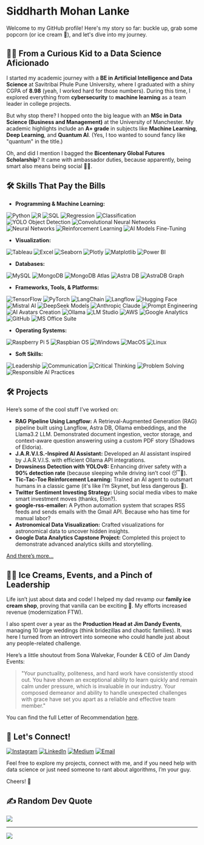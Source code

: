 # Siddharth Mohan Lanke

Welcome to my GitHub profile! Here's my story so far: buckle up, grab some popcorn (or ice cream 🍦), and let's dive into my journey.

## 👨‍🎓 **From a Curious Kid to a Data Science Aficionado**

I started my academic journey with a **BE in Artificial Intelligence and Data Science** at Savitribai Phule Pune University, where I graduated with a shiny CGPA of **8.98** (yeah, I worked hard for those numbers). During this time, I explored everything from **cybersecurity** to **machine learning** as a team leader in college projects.

But why stop there? I hopped onto the big league with an **MSc in Data Science (Business and Management)** at the University of Manchester. My academic highlights include an **A+ grade** in subjects like **Machine Learning**, **Deep Learning**, and **Quantum AI**. (Yes, I too wanted to sound fancy like "quantum" in the title.)

Oh, and did I mention I bagged the **Bicentenary Global Futures Scholarship**? It came with ambassador duties, because apparently, being smart also means being social 🤷‍♂️.

## 🛠️ **Skills That Pay the Bills**

- **Programming & Machine Learning:**

![Python](https://img.shields.io/badge/Python-3670A0?style=for-the-badge&logo=python&logoColor=ffdd54) ![R](https://img.shields.io/badge/R-276DC3?style=for-the-badge&logo=r&logoColor=white) ![SQL](https://img.shields.io/badge/SQL-025E8C?style=for-the-badge&logo=sqlite&logoColor=white) ![Regression](https://img.shields.io/badge/Regression-%23013243.svg?style=for-the-badge&logo=machine-learning&logoColor=white) ![Classification](https://img.shields.io/badge/Classification-%23FF6F00.svg?style=for-the-badge&logo=deep-learning&logoColor=white) ![YOLO Object Detection](https://img.shields.io/badge/YOLO-%23EE4C2C.svg?style=for-the-badge&logo=object-detection&logoColor=white) ![Convolutional Neural Networks](https://img.shields.io/badge/CNN-%234285F4.svg?style=for-the-badge&logo=deep-learning&logoColor=white) ![Neural Networks](https://img.shields.io/badge/Neural%20Networks-%23013243.svg?style=for-the-badge&logo=ai&logoColor=white) ![Reinforcement Learning](https://img.shields.io/badge/Reinforcement%20Learning-%234285F4.svg?style=for-the-badge&logo=ai&logoColor=white) ![AI Models Fine-Tuning](https://img.shields.io/badge/AI%20Models%20Fine--Tuning-%23E37400.svg?style=for-the-badge&logo=ai&logoColor=white)  

- **Visualization:**

![Tableau](https://img.shields.io/badge/Tableau-E97627?style=for-the-badge&logo=tableau&logoColor=white) ![Excel](https://img.shields.io/badge/Excel-217346?style=for-the-badge&logo=microsoft-excel&logoColor=white) ![Seaborn](https://img.shields.io/badge/Seaborn-3776AB?style=for-the-badge&logo=python&logoColor=white) ![Plotly](https://img.shields.io/badge/Plotly-%233F4F75.svg?style=for-the-badge&logo=plotly&logoColor=white) ![Matplotlib](https://img.shields.io/badge/Matplotlib-%234285F4.svg?style=for-the-badge&logo=python&logoColor=white) ![Power BI](https://img.shields.io/badge/PowerBI-F2C811?style=for-the-badge&logo=power-bi&logoColor=black)  

- **Databases:**

![MySQL](https://img.shields.io/badge/MySQL-4479A1?style=for-the-badge&logo=mysql&logoColor=white) ![MongoDB](https://img.shields.io/badge/MongoDB-%234ea94b.svg?style=for-the-badge&logo=mongodb&logoColor=white) ![MongoDB Atlas](https://img.shields.io/badge/MongoDB%20Atlas-%234ea94b.svg?style=for-the-badge&logo=mongodb&logoColor=white) ![Astra DB](https://img.shields.io/badge/AstraDB-%23FF6F00.svg?style=for-the-badge&logo=datastax&logoColor=white) ![AstraDB Graph](https://img.shields.io/badge/AstraDB%20Graph-%23EE4C2C.svg?style=for-the-badge&logo=datastax&logoColor=white)  

- **Frameworks, Tools, & Platforms:**

![TensorFlow](https://img.shields.io/badge/TensorFlow-%23FF6F00.svg?style=for-the-badge&logo=tensorflow&logoColor=white) ![PyTorch](https://img.shields.io/badge/PyTorch-%23EE4C2C.svg?style=for-the-badge&logo=pytorch&logoColor=white) ![LangChain](https://img.shields.io/badge/LangChain-%23013243.svg?style=for-the-badge&logo=ai&logoColor=white) ![Langflow](https://img.shields.io/badge/Langflow-%234ea94b.svg?style=for-the-badge&logo=workflow&logoColor=white) ![Hugging Face](https://img.shields.io/badge/Hugging%20Face-%23FFDF60.svg?style=for-the-badge&logo=hugging-face&logoColor=black) ![Mistral AI](https://img.shields.io/badge/Mistral%20AI-%23013243.svg?style=for-the-badge&logo=ai&logoColor=white) ![DeepSeek Models](https://img.shields.io/badge/DeepSeekR1%20%26%20DeepSeekV3-%23EE4C2C.svg?style=for-the-badge&logo=ai&logoColor=white) ![Anthropic Claude](https://img.shields.io/badge/Anthropic%20Claude-%23E37400.svg?style=for-the-badge&logo=ai&logoColor=white) ![Prompt Engineering](https://img.shields.io/badge/Prompt%20Engineering-%234285F4.svg?style=for-the-badge&logo=ai&logoColor=white) ![AI Avatars Creation](https://img.shields.io/badge/AI%20Avatars%20Creation-%23013243.svg?style=for-the-badge&logo=ai&logoColor=white) ![Ollama](https://img.shields.io/badge/Ollama-%23232F3E.svg?style=for-the-badge&logo=ai&logoColor=white) ![LM Studio](https://img.shields.io/badge/LM%20Studio-%23013243.svg?style=for-the-badge&logo=ai&logoColor=white) ![AWS](https://img.shields.io/badge/AWS-%23FF9900.svg?style=for-the-badge&logo=amazon-aws&logoColor=white) ![Google Analytics](https://img.shields.io/badge/Google%20Analytics-E37400?style=for-the-badge&logo=google-analytics&logoColor=white) ![GitHub](https://img.shields.io/badge/GitHub-%23181717.svg?style=for-the-badge&logo=github&logoColor=white) ![MS Office Suite](https://img.shields.io/badge/MS%20Office-217346?style=for-the-badge&logo=microsoft&logoColor=white)  

- **Operating Systems:**

![Raspberry Pi 5](https://img.shields.io/badge/Raspberry%20Pi%205-%23C51A4A.svg?style=for-the-badge&logo=raspberry-pi&logoColor=white) ![Raspbian OS](https://img.shields.io/badge/Raspbian-%23A22846.svg?style=for-the-badge&logo=raspberry-pi&logoColor=white) ![Windows](https://img.shields.io/badge/Windows-0078D6?style=for-the-badge&logo=windows&logoColor=white) ![MacOS](https://img.shields.io/badge/MacOS-%23013243.svg?style=for-the-badge&logo=apple&logoColor=white) ![Linux](https://img.shields.io/badge/Linux-%23FCC624.svg?style=for-the-badge&logo=linux&logoColor=black)  

- **Soft Skills:**

![Leadership](https://img.shields.io/badge/Leadership-%230077B5.svg?style=for-the-badge&logo=skills&logoColor=white) ![Communication](https://img.shields.io/badge/Communication-%23FF6F00.svg?style=for-the-badge&logo=skills&logoColor=white) ![Critical Thinking](https://img.shields.io/badge/Critical%20Thinking-%234285F4.svg?style=for-the-badge&logo=skills&logoColor=white) ![Problem Solving](https://img.shields.io/badge/Problem%20Solving-%23013243.svg?style=for-the-badge&logo=skills&logoColor=white) ![Responsible AI Practices](https://img.shields.io/badge/Responsible%20AI-%23E4405F.svg?style=for-the-badge&logo=ai&logoColor=white)  

## 🛠️ **Projects**

Here’s some of the cool stuff I’ve worked on:

- **RAG Pipeline Using Langflow:** A Retrieval-Augmented Generation (RAG) pipeline built using Langflow, Astra DB, Ollama embeddings, and the Llama3.2 LLM. Demonstrated document ingestion, vector storage, and context-aware question answering using a custom PDF story (Shadows of Eldoria).
- **J.A.R.V.I.S.-Inspired AI Assistant:** Developed an AI assistant inspired by J.A.R.V.I.S. with efficient Ollama API integrations.
- **Drowsiness Detection with YOLOv8:** Enhancing driver safety with a **90% detection rate** (because sleeping while driving isn’t cool 😴🚗).
- **Tic-Tac-Toe Reinforcement Learning:** Trained an AI agent to outsmart humans in a classic game (it's like I’m Skynet, but less dangerous 🤖).
- **Twitter Sentiment Investing Strategy:** Using social media vibes to make smart investment moves (thanks, Elon?).
- **google-rss-emailer:** A Python automation system that scrapes RSS feeds and sends emails with the Gmail API. Because who has time for manual labor?
- **Astronomical Data Visualization:** Crafted visualizations for astronomical data to uncover hidden insights.
- **Google Data Analytics Capstone Project:** Completed this project to demonstrate advanced analytics skills and storytelling.

[And there’s more...](https://github.com/siddharthlanke?tab=repositories)

## 🧑‍🍳 **Ice Creams, Events, and a Pinch of Leadership**

Life isn’t just about data and code! I helped my dad revamp our **family ice cream shop**, proving that vanilla can be exciting 🍦. My efforts increased revenue (modernization FTW).

I also spent over a year as the **Production Head at Jim Dandy Events**, managing 10 large weddings (think bridezillas and chaotic families). It was here I turned from an introvert into someone who could handle just about any people-related challenge.

Here’s a little shoutout from Sona Walvekar, Founder & CEO of Jim Dandy Events:
> "Your punctuality, politeness, and hard work have consistently stood out. You have shown an
exceptional ability to learn quickly and remain calm under pressure, which is invaluable in our
industry. Your composed demeanor and ability to handle unexpected challenges with grace
have set you apart as a reliable and effective team member."

You can find the full Letter of Recommendation [here](https://github.com/siddharthlanke/siddharthlanke/blob/main/LOR_Siddharth%20Lanke_JDE.pdf).

## 🤝 **Let's Connect!**
[![Instagram](https://img.shields.io/badge/Instagram-%23E4405F.svg?logo=Instagram&logoColor=white)](https://instagram.com/_siddhartha_lanke_) 
[![LinkedIn](https://img.shields.io/badge/LinkedIn-%230077B5.svg?logo=linkedin&logoColor=white)](https://linkedin.com/in/siddharthlanke) 
[![Medium](https://img.shields.io/badge/Medium-12100E?logo=medium&logoColor=white)](https://medium.com/@sid.lanke.123) 
[![Email](https://img.shields.io/badge/Email-D14836?logo=gmail&logoColor=white)](mailto:lankesiddharth@gmail.com)

Feel free to explore my projects, connect with me, and if you need help with data science or just need someone to rant about algorithms, I’m your guy.

Cheers! 🍻

## ✍️ Random Dev Quote
![](https://quotes-github-readme.vercel.app/api?type=horizontal&theme=dark)

---

[![](https://visitcount.itsvg.in/api?id=siddharthlanke&icon=0&color=0)](https://visitcount.itsvg.in)
